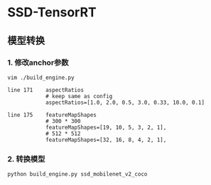 # SSD-TensorRT

## 模型转换

### 1. 修改anchor参数

```
vim ./build_engine.py

line 171    aspectRatios
            # keep same as config
            aspectRatios=[1.0, 2.0, 0.5, 3.0, 0.33, 10.0, 0.1]  
            
line 175    featureMapShapes
            # 300 * 300
            featureMapShapes=[19, 10, 5, 3, 2, 1],
            # 512 * 512
            featureMapShapes=[32, 16, 8, 4, 2, 1],
```

### 2. 转换模型

```
python build_engine.py ssd_mobilenet_v2_coco
```
